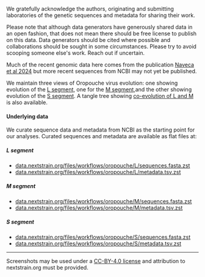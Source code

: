We gratefully acknowledge the authors, originating and submitting laboratories of the genetic sequences and metadata for sharing their work.

Please note that although data generators have generously shared data in an open fashion, that does not mean there should be free license to publish on this data. Data generators should be cited where possible and collaborations should be sought in some circumstances. Please try to avoid scooping someone else's work. Reach out if uncertain.

Much of the recent genomic data here comes from the publication [Naveca et al 2024](https://doi.org/10.1101/2024.07.23.24310415) but more recent sequences from NCBI may not yet be published.

We maintain three views of Oropouche virus evolution: one showing evolution of the [L segment](https://nextstrain.org/oropouche/L), one for the [M segment](https://nextstrain.org/oropouche/M),and the other showing evolution of the [S segment](https://nextstrain.org/oropouche/S). A tangle tree showing [co-evolution of L and M](https://nextstrain.org/oropouche/L:oropouche/M) is also available.

#### Underlying data

We curate sequence data and metadata from NCBI as the starting point for our analyses. Curated sequences and metadata are available as flat files at:

##### L segment
* [data.nextstrain.org/files/workflows/oropouche/L/sequences.fasta.zst](https://data.nextstrain.org/files/workflows/oropouche/L/sequences.fasta.zst)
* [data.nextstrain.org/files/workflows/oropouche/L/metadata.tsv.zst](https://data.nextstrain.org/files/workflows/oropouche/L/metadata.tsv.zst)

##### M segment
* [data.nextstrain.org/files/workflows/oropouche/M/sequences.fasta.zst](https://data.nextstrain.org/files/workflows/oropouche/M/sequences.fasta.zst)
* [data.nextstrain.org/files/workflows/oropouche/M/metadata.tsv.zst](https://data.nextstrain.org/files/workflows/oropouche/M/metadata.tsv.zst)

##### S segment
* [data.nextstrain.org/files/workflows/oropouche/S/sequences.fasta.zst](https://data.nextstrain.org/files/workflows/oropouche/S/sequences.fasta.zst)
* [data.nextstrain.org/files/workflows/oropouche/S/metadata.tsv.zst](https://data.nextstrain.org/files/workflows/oropouche/S/metadata.tsv.zst)


---

Screenshots may be used under a [CC-BY-4.0 license](https://creativecommons.org/licenses/by/4.0/) and attribution to nextstrain.org must be provided.
